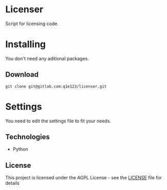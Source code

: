 # Licenser
Script for licensing code.

# Installing

You don't need any aditional packages.
## Download
```
git clone git@gitlab.com:q1e123/licenser.git
```
# Settings
You need to edit the settings file to fit your needs.

## Technologies
* Python

## License

This project is licensed under the AGPL License - see the [LICENSE](LICENSE) file for details

